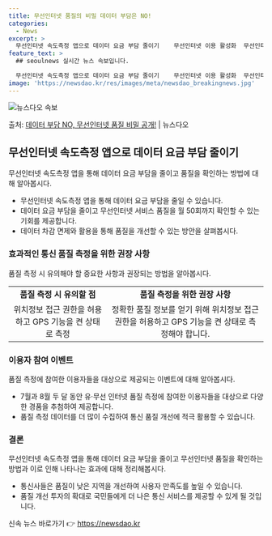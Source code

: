 ```yaml
---
title: 무선인터넷 품질의 비밀 데이터 부담은 NO!
categories:
  - News
excerpt: >
  무선인터넷 속도측정 앱으로 데이터 요금 부담 줄이기    무선인터넷 이용 활성화  무선인터넷 속도 측정 앱을…
feature_text: >
  ## seoulnews 실시간 뉴스 속보입니다.

  무선인터넷 속도측정 앱으로 데이터 요금 부담 줄이기    무선인터넷 이용 활성화  무선인터넷 속도 측정 앱을…
image: 'https://newsdao.kr/res/images/meta/newsdao_breakingnews.jpg'
---
```


![뉴스다오 속보](https://newsdao.kr/res/images/meta/newsdao_breakingnews.jpg)

<p>출처: <a href="https://newsdao.kr/4337" rel="dofollow">데이터 부담 NO, 무선인터넷 품질 비밀 공개!</a> | 뉴스다오</p>

<h2 data-ke-size="size26">무선인터넷 속도측정 앱으로 데이터 요금 부담 줄이기</h2>
<p data-ke-size="size16">무선인터넷 속도측정 앱을 통해 데이터 요금 부담을 줄이고 품질을 확인하는 방법에 대해 알아봅시다.</p>
<ul>
    <li>무선인터넷 속도측정 앱을 통해 데이터 요금 부담을 줄일 수 있습니다.</li>
    <li>데이터 요금 부담을 줄이고 무선인터넷 서비스 품질을 월 50회까지 확인할 수 있는 기회를 제공합니다.</li>
    <li>데이터 차감 면제와 활용을 통해 품질을 개선할 수 있는 방안을 살펴봅시다.</li>
</ul>

<h3>효과적인 통신 품질 측정을 위한 권장 사항</h3>
<p data-ke-size="size16">품질 측정 시 유의해야 할 중요한 사항과 권장되는 방법을 알아봅시다.</p>
<table>
    <tr>
        <td style="text-align: center; height: 17px;"><b>품질 측정 시 유의할 점</b></td>
        <td style="text-align: center; height: 17px;"><b>품질 측정을 위한 권장 사항</b></td>
    </tr>
    <tr>
        <td style="text-align: center; height: 17px;">위치정보 접근 권한을 허용하고 GPS 기능을 켠 상태로 측정</td>
        <td style="text-align: center; height: 17px;">정확한 품질 정보를 얻기 위해 위치정보 접근 권한을 허용하고 GPS 기능을 켠 상태로 측정해야 합니다.</td>
    </tr>
</table>

<h3>이용자 참여 이벤트</h3>
<p data-ke-size="size16">품질 측정에 참여한 이용자들을 대상으로 제공되는 이벤트에 대해 알아봅시다.</p>
<ul>
    <li>7월과 8월 두 달 동안 유·무선 인터넷 품질 측정에 참여한 이용자들을 대상으로 다양한 경품을 추첨하여 제공합니다.</li>
    <li>품질 측정 데이터를 더 많이 수집하여 통신 품질 개선에 적극 활용할 수 있습니다.</li>
</ul>

<h3>결론</h3>
<p data-ke-size="size16">무선인터넷 속도측정 앱을 통해 데이터 요금 부담을 줄이고 무선인터넷 품질을 확인하는 방법과 이로 인해 나타나는 효과에 대해 정리해봅시다.</p>
<ul>
    <li>통신사들은 품질이 낮은 지역을 개선하여 사용자 만족도를 높일 수 있습니다.</li>
    <li>품질 개선 투자의 확대로 국민들에게 더 나은 통신 서비스를 제공할 수 있게 될 것입니다.</li>
</ul>
<p data-ke-size="size16"></p> 

신속 뉴스 바로가기 👉 <a href="https://newsdao.kr" rel="dofollow">https://newsdao.kr</a>


